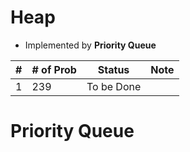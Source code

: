 # Heap
- Implemented by **Priority Queue**

| #   | # of Prob | Status     | Note |
| --- | --------- | ---------- | ---- |
| 1   | 239       | To be Done |      |


# Priority Queue
